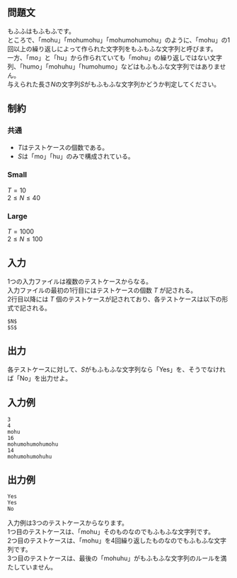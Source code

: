 ## 問題文
もふふはもふもふです。  
ところで、「mohu」「mohumohu」「mohumohumohu」のように、「mohu」の1回以上の繰り返しによって作られた文字列をもふもふな文字列と呼びます。  
一方、「mo」と「hu」から作られていても「mohu」の繰り返しではない文字列、「humo」「mohuhu」「humohumo」などはもふもふな文字列ではありません。  
与えられた長さ$N$の文字列$S$がもふもふな文字列かどうか判定してください。  

## 制約
### 共通
- $T$はテストケースの個数である。  
- $S$は「mo」「hu」のみで構成されている。  
### Small
$T = 10$  
$2 \leq N \leq 40$  

### Large
$T = 1000$  
$2 \leq N \leq 100$  

## 入力
1つの入力ファイルは複数のテストケースからなる。  
入力ファイルの最初の1行目にはテストケースの個数 $T$ が記される。  
2行目以降には $T$ 個のテストケースが記されており、各テストケースは以下の形式で記される。  
```
$N$
$S$
```

## 出力
各テストケースに対して、$S$がもふもふな文字列なら「Yes」を、そうでなければ「No」を出力せよ。  

## 入力例
```
3
4
mohu
16
mohumohumohumohu
14
mohumohumohuhu
```

## 出力例
```
Yes
Yes
No
```
入力例は3つのテストケースからなります。  
1つ目のテストケースは、「mohu」そのものなのでもふもふな文字列です。  
2つ目のテストケースは、「mohu」を4回繰り返したものなのでもふもふな文字列です。  
3つ目のテストケースは、最後の「mohuhu」がもふもふな文字列のルールを満たしていません。  
